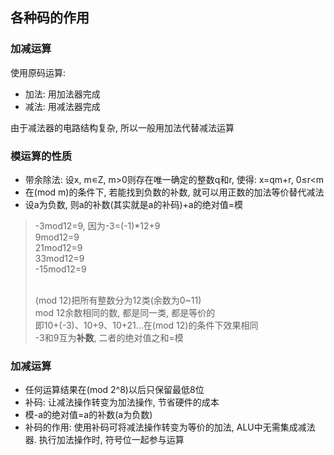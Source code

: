 ## 各种码的作用

### 加减运算

使用原码运算:

- 加法: 用加法器完成
- 减法: 用减法器完成

由于减法器的电路结构复杂, 所以一般用加法代替减法运算

### 模运算的性质

- 带余除法: 设x, m∊Z, m>0则存在唯一确定的整数q和r, 使得: x=qm+r, 0≤r<m
- 在(mod m)的条件下, 若能找到负数的补数, 就可以用正数的加法等价替代减法
- 设a为负数, 则a的补数(其实就是a的补码)+a的绝对值=模

> -3mod12=9, 因为-3=(-1)*12+9
> <br> 9mod12=9
> <br> 21mod12=9
> <br> 33mod12=9
> <br> -15mod12=9
> 
> <br> (mod 12)把所有整数分为12类(余数为0~11)
> <br> mod 12余数相同的数, 都是同一类, 都是等价的
> <br> 即10+(-3)、10+9、10+21...在(mod 12)的条件下效果相同
> <br> -3和9互为**补数**, 二者的绝对值之和=模

### 加减运算

- 任何运算结果在(mod 2^8)以后只保留最低8位
- 补码: 让减法操作转变为加法操作, 节省硬件的成本
- 模-a的绝对值=a的补数(a为负数)
- 补码的作用: 使用补码可将减法操作转变为等价的加法, ALU中无需集成减法器. 执行加法操作时, 符号位一起参与运算
